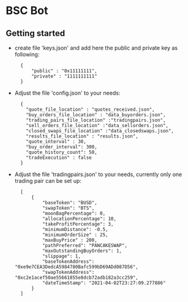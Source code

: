 # BSC Bot

## Getting started
* create file 'keys.json' and add here the public and private key as following:

        {
            "public" : "0x11111111",
            "private" : "1111111111"
        }
* Adjust the file 'config.json' to your needs:

        {
          "quote_file_location" : "quotes_received.json",
          "buy_orders_file_location" : "data_buyorders.json",
          "trading_pairs_file_location" :"tradingpairs.json",
          "sell_orders_file_location" :"data_sellorders.json",
          "closed_swaps_file_location" :"data_closedswaps.json",
          "results_file_location" : "results.json",
          "quote_interval" : 30,
          "buy_order_interval": 300,
          "quote_history_count": 50,
          "tradeExecution" : false
        }
- Adjust the file 'tradingpairs.json' to your needs, currently only one trading pair can be set up:
  
        [
            {
                "baseToken": "BUSD",
                "swapToken": "BTS",
                "moonBagPercentage": 0,
                "allocationPercentage": 10,
                "takeProfitPercentage": 3,
                "minimumDistance": -0.5,
                "minimumOrderSize" : 25,
                "maxBuyPrice" : 200,
                "pathPreferred": "PANCAKESWAP",
                "maxOutstandingBuyOrders": 1,
                "slippage": 1,
                "baseTokenAddress": "0xe9e7CEA3DedcA5984780Bafc599bD69ADd087D56",
                "swapTokenAddress": "0xc2e1acef50ae55661855e8dcb72adb182a3cc259",
                "dateTimeStamp": "2021-04-02T23:27:09.277886"
            }
        ]